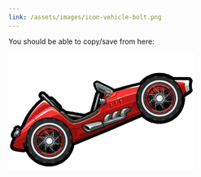 ```yaml
---
link: /assets/images/icon-vehicle-bolt.png
---
```

You should be able to copy/save from here:

![](/assets/images/icon-vehicle-bolt.png)
